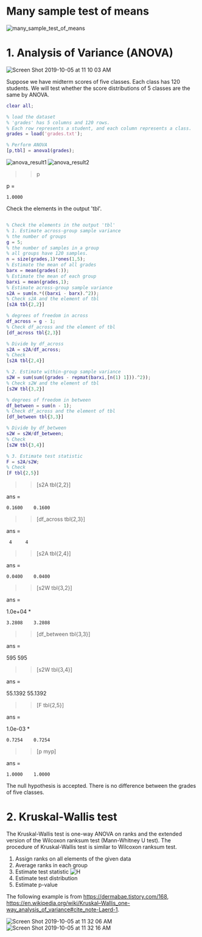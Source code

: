 # Many sample test of means

![many_sample_test_of_means](https://user-images.githubusercontent.com/54297018/66248007-e49cce80-e75c-11e9-8785-f3fec6c022d3.png)

# 1. Analysis of Variance (ANOVA) 

![Screen Shot 2019-10-05 at 11 10 03 AM](https://user-images.githubusercontent.com/54297018/66248343-cc2eb300-e760-11e9-8308-3a0cdf57ef49.png)

Suppose we have midterm scores of five classes. Each class has 120 students. 
We will test whether the score distributions of 5 classes are the same by ANOVA. 


```Matlab 
clear all; 

% load the dataset 
% 'grades' has 5 columns and 120 rows. 
% Each row represents a student, and each column represents a class. 
grades = load('grades.txt'); 

% Perform ANOVA 
[p,tbl] = anova1(grades); 
``` 

![anova_result1](https://user-images.githubusercontent.com/54297018/66248064-aa7ffc80-e75d-11e9-9341-afc4c50e39e2.png)
![anova_result2](https://user-images.githubusercontent.com/54297018/66248074-c388ad80-e75d-11e9-936a-668da47ae282.png)

>> p

p =

    1.0000
    
    
Check the elements in the output 'tbl'. 

```Matlab 

% Check the elements in the output 'tbl' 
% 1. Estimate across-group sample variance 
% the number of groups 
g = 5; 
% the number of samples in a group
% all groups have 120 samples. 
n = size(grades,1)*ones(1,5); 
% Estimate the mean of all grades 
barx = mean(grades(:)); 
% Estimate the mean of each group 
barxi = mean(grades,1); 
% Estimate across-group sample variance 
s2A = sum(n.*((barxi - barx).^2)); 
% Check s2A and the element of tbl 
[s2A tbl{2,2}]

% degrees of freedom in across 
df_across = g - 1; 
% Check df_across and the element of tbl 
[df_across tbl{2,3}] 

% Divide by df_across 
s2A = s2A/df_across; 
% Check 
[s2A tbl{2,4}] 

% 2. Estimate within-group sample variance 
s2W = sum(sum((grades - repmat(barxi,[n(1) 1])).^2)); 
% Check s2W and the element of tbl 
[s2W tbl{3,2}]

% degrees of freedom in between 
df_between = sum(n - 1); 
% Check df_across and the element of tbl 
[df_between tbl{3,3}] 

% Divide by df_between 
s2W = s2W/df_between; 
% Check 
[s2W tbl{3,4}] 

% 3. Estimate test statistic 
F = s2A/s2W; 
% Check 
[F tbl{2,5}] 
``` 

>> [s2A tbl{2,2}]

ans =

    0.1600    0.1600

>> [df_across tbl{2,3}]

ans =

     4     4
     
>> [s2A tbl{2,4}]

ans =

    0.0400    0.0400

>> [s2W tbl{3,2}]

ans =

   1.0e+04 *

    3.2808    3.2808
    
>> [df_between tbl{3,3}]

ans =

   595   595
   

>> [s2W tbl{3,4}]

ans =

   55.1392   55.1392
   
   
>> [F tbl{2,5}]

ans =

   1.0e-03 *

    0.7254    0.7254

>> [p myp]

ans =

    1.0000    1.0000
    

The null hypothesis is accepted. There is no difference between the grades of five classes. 



# 2. Kruskal-Wallis test

The Kruskal-Wallis test is one-way ANOVA on ranks and the extended version of the Wilcoxon ranksum test (Mann-Whitney U test). 
The procedure of Kruskal-Wallis test is similar to Wilcoxon ranksum test. 

1. Assign ranks on all elements of the given data
2. Average ranks in each group
3. Estimate test statistic
![H](https://user-images.githubusercontent.com/54297018/66248579-3f392900-e763-11e9-98e2-cd485d34c923.png)
4. Estimate test distribution 
5. Estimate p-value 


The following example is from https://dermabae.tistory.com/168, https://en.wikipedia.org/wiki/Kruskal–Wallis_one-way_analysis_of_variance#cite_note-Laerd-1. 

![Screen Shot 2019-10-05 at 11 32 06 AM](https://user-images.githubusercontent.com/54297018/66248610-d605e580-e763-11e9-8a07-a116886896a7.png)
![Screen Shot 2019-10-05 at 11 32 16 AM](https://user-images.githubusercontent.com/54297018/66248625-19605400-e764-11e9-9a85-0a78cb20a1d8.png)


```Matlab 


